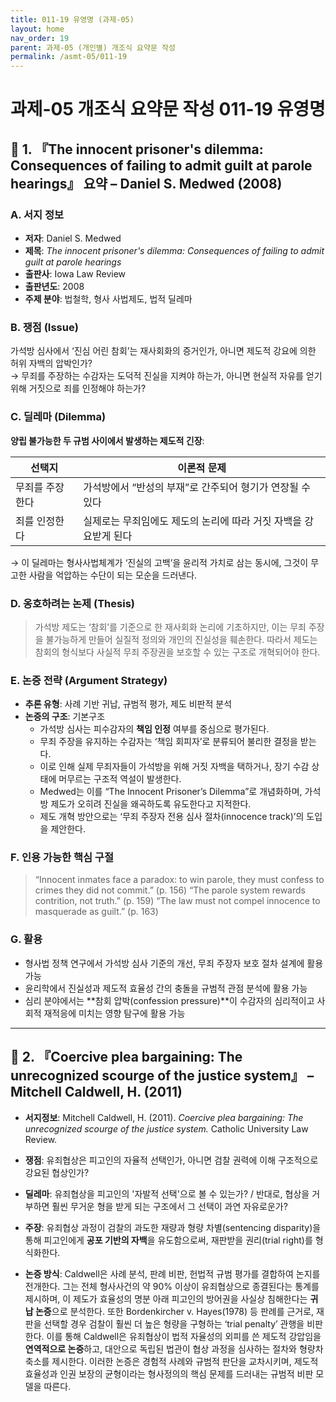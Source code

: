 ```yaml
---
title: 011-19 유영명 (과제-05)
layout: home
nav_order: 19
parent: 과제-05 (개인별) 개조식 요약문 작성
permalink: /asmt-05/011-19
---
```


# 과제-05 개조식 요약문 작성 011-19 유영명 

## 📘 1. 『The innocent prisoner's dilemma: Consequences of failing to admit guilt at parole hearings』 요약 – Daniel S. Medwed (2008)

### A. 서지 정보  
- **저자**: Daniel S. Medwed  
- **제목**: *The innocent prisoner's dilemma: Consequences of failing to admit guilt at parole hearings*  
- **출판사**: Iowa Law Review  
- **출판년도**: 2008  
- **주제 분야**: 법철학, 형사 사법제도, 법적 딜레마


### B. 쟁점 (Issue)  
가석방 심사에서 ‘진심 어린 참회’는 재사회화의 증거인가, 아니면 제도적 강요에 의한 허위 자백의 압박인가?  
→ 무죄를 주장하는 수감자는 도덕적 진실을 지켜야 하는가, 아니면 현실적 자유를 얻기 위해 거짓으로 죄를 인정해야 하는가?


### C. 딜레마 (Dilemma)  
**양립 불가능한 두 규범 사이에서 발생하는 제도적 긴장**:

| 선택지 | 이론적 문제 |
|--------|-------------|
| 무죄를 주장한다 | 가석방에서 “반성의 부재”로 간주되어 형기가 연장될 수 있다 |
| 죄를 인정한다 | 실제로는 무죄임에도 제도의 논리에 따라 거짓 자백을 강요받게 된다 |

→ 이 딜레마는 형사사법체계가 ‘진실의 고백’을 윤리적 가치로 삼는 동시에, 그것이 무고한 사람을 억압하는 수단이 되는 모순을 드러낸다.


### D. 옹호하려는 논제 (Thesis)  
> 가석방 제도는 ‘참회’를 기준으로 한 재사회화 논리에 기초하지만, 이는 무죄 주장을 불가능하게 만들어 실질적 정의와 개인의 진실성을 훼손한다. 따라서 제도는 참회의 형식보다 사실적 무죄 주장권을 보호할 수 있는 구조로 개혁되어야 한다.

### E. 논증 전략 (Argument Strategy)  
- **추론 유형**: 사례 기반 귀납, 규범적 평가, 제도 비판적 분석  
- **논증의 구조**:
  기본구조
  - 가석방 심사는 피수감자의 **책임 인정** 여부를 중심으로 평가된다.   
  - 무죄 주장을 유지하는 수감자는 ‘책임 회피자’로 분류되어 불리한 결정을 받는다.  
  - 이로 인해 실제 무죄자들이 가석방을 위해 거짓 자백을 택하거나, 장기 수감 상태에 머무르는 구조적 역설이 발생한다.
  - Medwed는 이를 “The Innocent Prisoner’s Dilemma”로 개념화하며, 가석방 제도가 오히려 진실을 왜곡하도록 유도한다고 지적한다.
  - 제도 개혁 방안으로는 ‘무죄 주장자 전용 심사 절차(innocence track)’의 도입을 제안한다.


### F. 인용 가능한 핵심 구절
> “Innocent inmates face a paradox: to win parole, they must confess to crimes they did not commit.” (p. 156)
> “The parole system rewards contrition, not truth.” (p. 159)
> “The law must not compel innocence to masquerade as guilt.” (p. 163)


### G. 활용
- 형사법 정책 연구에서 가석방 심사 기준의 개선, 무죄 주장자 보호 절차 설계에 활용 가능
- 윤리학에서 진실성과 제도적 효율성 간의 충돌을 규범적 관점 분석에 활용 가능
- 심리 분야에서는 **참회 압박(confession pressure)**이 수감자의 심리적이고 사회적 재적응에 미치는 영향 탐구에 활용 가능

---

## 📘 2. 『Coercive plea bargaining: The unrecognized scourge of the justice system』 – Mitchell Caldwell, H. (2011)

- **서지정보**: Mitchell Caldwell, H. (2011). *Coercive plea bargaining: The unrecognized scourge of the justice system.* Catholic University Law Review.

- **쟁점**: 유죄협상은 피고인의 자율적 선택인가, 아니면 검찰 권력에 이해 구조적으로 강요된 협상인가?  
- **딜레마**: 유죄협상을 피고인의 '자발적 선택'으로 볼 수 있는가? / 반대로, 협상을 거부하면 훨씬 무거운 형을 받게 되는 구조에서 그 선택이 과연 자유로운가?  
- **주장**: 유죄협상 과정이 검찰의 과도한 재량과 형량 차별(sentencing disparity)을 통해 피고인에게 **공포 기반의 자백**을 유도함으로써, 재판받을 권리(trial right)를 형식화한다. 
- **논증 방식**: Caldwell은 사례 분석, 판례 비판, 헌법적 규범 평가를 결합하여 논지를 전개한다. 그는 전체 형사사건의 약 90% 이상이 유죄협상으로 종결된다는 통계를 제시하며, 이 제도가 효율성의 명분 아래 피고인의 방어권을 사실상 침해한다는 **귀납 논증**으로 분석한다. 또한 Bordenkircher v. Hayes(1978) 등 판례를 근거로, 재판을 선택할 경우 검찰이 훨씬 더 높은 형량을 구형하는 ‘trial penalty’ 관행을 비판한다. 이를 통해 Caldwell은 유죄협상이 법적 자율성의 외피를 쓴 제도적 강압임을 **연역적으로 논증**하고, 대안으로 독립된 법관이 협상 과정을 심사하는 절차와 형량차 축소를 제시한다. 이러한 논증은 경험적 사례와 규범적 판단을 교차시키며, 제도적 효율성과 인권 보장의 균형이라는 형사정의의 핵심 문제를 드러내는 규범적 비판 모델을 따른다.


